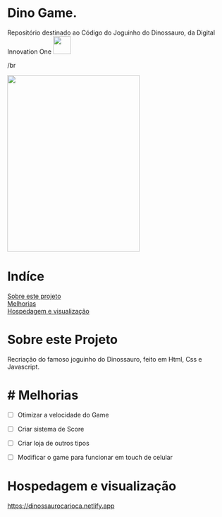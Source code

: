 
# Dino Game. 

Repositório destinado ao Código do Joguinho do Dinossauro, da Digital Innovation One <img src="https://i.pinimg.com/originals/59/10/9e/59109ed81c1cfe6555f7b1d80d8db070.png" width="40" height="40">

/br


<img src="https://hermes.digitalinnovation.one/site/images/cover_dio.jpg" width="300" height="400">
 
     


# Indíce
<a href="#Sobre este Projeto">Sobre este projeto</a>  <br>
<a href="#Melhorias">Melhorias</a> <br>
<a href="#Hospedagem e visualização">Hospedagem e visualização</a> 



# <div id="Sobre este Projeto" class="Sobre este Projeto">Sobre este Projeto</div>
Recriação do famoso joguinho do Dinossauro, feito em Html, Css e Javascript. 


# <div id="melhorias" class="melhorias"># Melhorias</div>

- [ ] Otimizar a velocidade do Game
- [ ] Criar sistema de Score
- [ ] Criar loja de outros tipos
- [ ] Modificar o game para funcionar em touch de celular


# <div id="Hospedagem e visualização" class="Hospedagem e visualização">Hospedagem e visualização</div>

https://dinossaurocarioca.netlify.app
